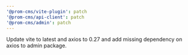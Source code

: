 ```yaml
---
'@prom-cms/vite-plugin': patch
'@prom-cms/api-client': patch
'@prom-cms/admin': patch
---
```


Update vite to latest and axios to 0.27 and add missing dependency on axios to admin package.
